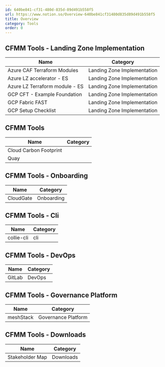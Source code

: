 ```yaml
---
id: 640be841-cf31-480d-835d-89d491b558f5
url: https://www.notion.so/Overview-640be841cf31480d835d89d491b558f5
title: Overview
category: Tools
order: 0
---
```


<!-- included database 627fe3b0-0475-4f87-a37c-5136a4d00ac3 -->
## CFMM Tools - Landing Zone Implementation

| Name                           | Category                    |
| ------------------------------ | --------------------------- |
| Azure CAF Terraform Modules    | Landing Zone Implementation |
| Azure LZ accelerator - ES      | Landing Zone Implementation |
| Azure LZ Terraform module - ES | Landing Zone Implementation |
| GCP CFT - Example Foundation   | Landing Zone Implementation |
| GCP Fabric FAST                | Landing Zone Implementation |
| GCP Setup Checklist            | Landing Zone Implementation |

## CFMM Tools

| Name                   | Category |
| ---------------------- | -------- |
| Cloud Carbon Footprint |          |
| Quay                   |          |

## CFMM Tools - Onboarding

| Name      | Category   |
| --------- | ---------- |
| CloudGate | Onboarding |

## CFMM Tools - Cli

| Name       | Category |
| ---------- | -------- |
| collie-cli | cli      |

## CFMM Tools - DevOps

| Name   | Category |
| ------ | -------- |
| GitLab | DevOps   |

## CFMM Tools - Governance Platform

| Name      | Category            |
| --------- | ------------------- |
| meshStack | Governance Platform |

## CFMM Tools - Downloads

| Name            | Category  |
| --------------- | --------- |
| Stakeholder Map | Downloads |

